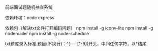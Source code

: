 前端面试题随机抽查系统

依赖环境：node express

依赖包（解决txt文件打开编码问题）
npm install -g iconv-lite
npm install -g nodemailer
npm install -g node-schedule

txt题库录入标准
题目(不换行)：^(--- [1-9])开头，中间任何字符，以*结尾